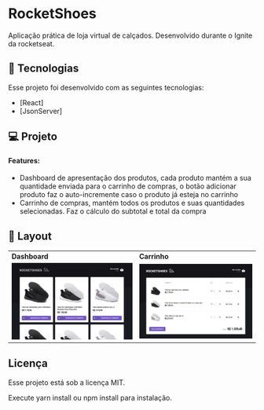 <h1>RocketShoes</h1>
Aplicação prática de loja virtual de calçados.
Desenvolvido durante o Ignite da rocketseat.

## 🚀 Tecnologias

Esse projeto foi desenvolvido com as seguintes tecnologias:

- [React]
- [JsonServer]

## 💻 Projeto

  <h4>Features:</h4>
  <ul>
    <li>Dashboard de apresentação dos produtos, cada produto mantém a sua quantidade enviada para o carrinho de compras, o botão adicionar produto faz o auto-incremente caso o produto já esteja no carrinho</li>
    <li>Carrinho de compras, mantém todos os produtos e suas quantidades selecionadas. Faz o cálculo do subtotal e total da compra </li>
  </ul>

## 🔖 Layout

<table>
  <tr>
    <td><strong>Dashboard</strong></td>
    <td><strong>Carrinho</strong></td>
  <tr>
   <tr>
    <td><img src="screens/home.png"></td>
    <td><img src="screens/carrinho.png"></td>
  <tr>
</table>

## Licença

Esse projeto está sob a licença MIT.

Execute yarn install ou npm install para instalação.
